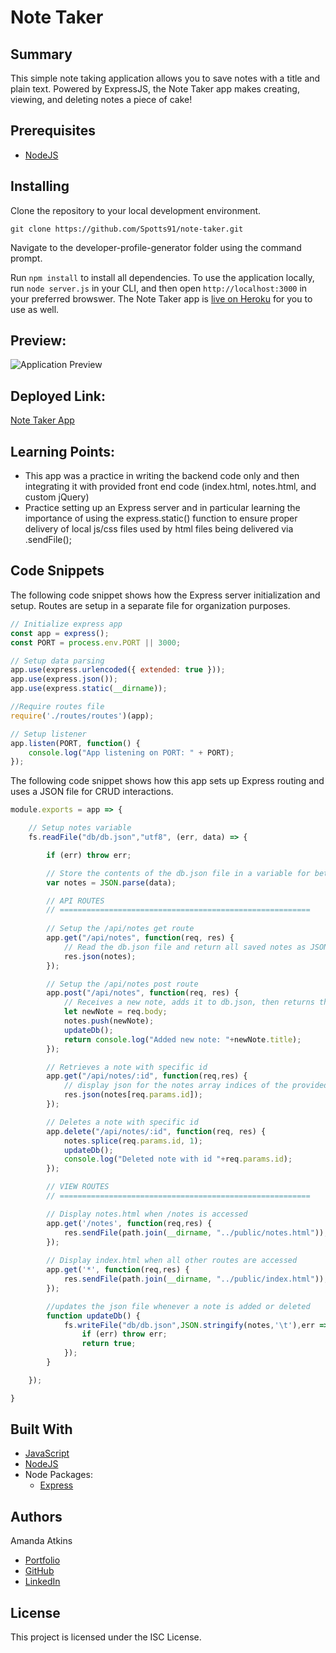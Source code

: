 # Note Taker

## Summary
This simple note taking application allows you to save notes with a title and plain text. Powered by ExpressJS, the Note Taker app makes creating, viewing, and deleting notes a piece of cake!

## Prerequisites
* [NodeJS](https://nodejs.org/)

## Installing

Clone the repository to your local development environment.

```
git clone https://github.com/Spotts91/note-taker.git
```

Navigate to the developer-profile-generator folder using the command prompt.

Run `npm install` to install all dependencies. To use the application locally, run `node server.js` in your CLI, and then open `http://localhost:3000` in your preferred browswer. The Note Taker app is [live on Heroku](https://infinite-tor-03501.herokuapp.com/) for you to use as well.

## Preview:
![Application Preview](demo.gif)

## Deployed Link:
[Note Taker App](https://infinite-tor-03501.herokuapp.com/)

## Learning Points:
* This app was a practice in writing the backend code only and then integrating it with provided front end code (index.html, notes.html, and custom jQuery)
* Practice setting up an Express server and in particular learning the importance of using the express.static() function to ensure proper delivery of local js/css files used by html files being delivered via .sendFile();


## Code Snippets

The following code snippet shows how the Express server initialization and setup. Routes are setup in a separate file for organization purposes.

```javascript
// Initialize express app
const app = express();
const PORT = process.env.PORT || 3000;

// Setup data parsing
app.use(express.urlencoded({ extended: true }));
app.use(express.json());
app.use(express.static(__dirname));

//Require routes file
require('./routes/routes')(app);

// Setup listener
app.listen(PORT, function() {
    console.log("App listening on PORT: " + PORT);
});  
```

The following code snippet shows how this app sets up Express routing and uses a JSON file for CRUD interactions.

```javascript
module.exports = app => {

    // Setup notes variable
    fs.readFile("db/db.json","utf8", (err, data) => {

        if (err) throw err;

        // Store the contents of the db.json file in a variable for better performance
        var notes = JSON.parse(data);

        // API ROUTES
        // ========================================================
    
        // Setup the /api/notes get route
        app.get("/api/notes", function(req, res) {
            // Read the db.json file and return all saved notes as JSON.
            res.json(notes);
        });

        // Setup the /api/notes post route
        app.post("/api/notes", function(req, res) {
            // Receives a new note, adds it to db.json, then returns the new note
            let newNote = req.body;
            notes.push(newNote);
            updateDb();
            return console.log("Added new note: "+newNote.title);
        });

        // Retrieves a note with specific id
        app.get("/api/notes/:id", function(req,res) {
            // display json for the notes array indices of the provided id
            res.json(notes[req.params.id]);
        });

        // Deletes a note with specific id
        app.delete("/api/notes/:id", function(req, res) {
            notes.splice(req.params.id, 1);
            updateDb();
            console.log("Deleted note with id "+req.params.id);
        });

        // VIEW ROUTES
        // ========================================================

        // Display notes.html when /notes is accessed
        app.get('/notes', function(req,res) {
            res.sendFile(path.join(__dirname, "../public/notes.html"));
        });
        
        // Display index.html when all other routes are accessed
        app.get('*', function(req,res) {
            res.sendFile(path.join(__dirname, "../public/index.html"));
        });

        //updates the json file whenever a note is added or deleted
        function updateDb() {
            fs.writeFile("db/db.json",JSON.stringify(notes,'\t'),err => {
                if (err) throw err;
                return true;
            });
        }

    });

}
```

## Built With
* [JavaScript](https://developer.mozilla.org/en-US/docs/Web/JavaScript)
* [NodeJS](https://nodejs.org/)
* Node Packages:
    * [Express](https://www.npmjs.com/package/express)

## Authors
Amanda Atkins
* [Portfolio](https://spotts91.github.io/Professional-portfolio/)
* [GitHub](https://github.com/Spotts91)
* [LinkedIn](https://www.linkedin.com/in/spencer-potts-559767221/)

## License
This project is licensed under the ISC License.